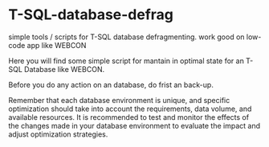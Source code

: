 # T-SQL-database-defrag
simple tools / scripts for T-SQL database defragmenting. work good on low-code app like WEBCON

Here you will find some simple script for mantain in optimal state for an T-SQL Database like WEBCON.

Before you do any action on an database, do frist an back-up. 

Remember that each database environment is unique, and specific optimization should take into account the requirements, data volume, and available resources. It is recommended to test and monitor the effects of the changes made in your database environment to evaluate the impact and adjust optimization strategies.

